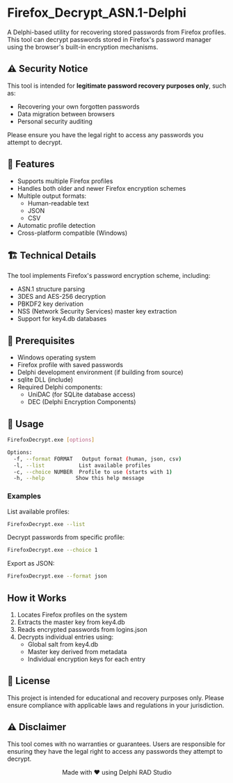 # Firefox_Decrypt_ASN.1-Delphi

A Delphi-based utility for recovering stored passwords from Firefox profiles. This tool can decrypt passwords stored in Firefox's password manager using the browser's built-in encryption mechanisms.

## ⚠️ Security Notice

This tool is intended for **legitimate password recovery purposes only**, such as:
- Recovering your own forgotten passwords
- Data migration between browsers
- Personal security auditing

Please ensure you have the legal right to access any passwords you attempt to decrypt.

## 🌟 Features

- Supports multiple Firefox profiles
- Handles both older and newer Firefox encryption schemes
- Multiple output formats:
  - Human-readable text
  - JSON
  - CSV
- Automatic profile detection
- Cross-platform compatible (Windows)

## 🏗️ Technical Details

The tool implements Firefox's password encryption scheme, including:
- ASN.1 structure parsing
- 3DES and AES-256 decryption
- PBKDF2 key derivation
- NSS (Network Security Services) master key extraction
- Support for key4.db databases

## 🔧 Prerequisites

- Windows operating system
- Firefox profile with saved passwords
- Delphi development environment (if building from source)
- sqlite DLL (include)
- Required Delphi components:
  - UniDAC (for SQLite database access)
  - DEC (Delphi Encryption Components)

## 🚀 Usage

```bash
FirefoxDecrypt.exe [options]

Options:
  -f, --format FORMAT   Output format (human, json, csv)
  -l, --list           List available profiles
  -c, --choice NUMBER  Profile to use (starts with 1)
  -h, --help          Show this help message
```

### Examples

List available profiles:
```bash
FirefoxDecrypt.exe --list
```

Decrypt passwords from specific profile:
```bash
FirefoxDecrypt.exe --choice 1
```

Export as JSON:
```bash
FirefoxDecrypt.exe --format json
```

## How it Works

1. Locates Firefox profiles on the system
2. Extracts the master key from key4.db
3. Reads encrypted passwords from logins.json
4. Decrypts individual entries using:
   - Global salt from key4.db
   - Master key derived from metadata
   - Individual encryption keys for each entry

## 📄 License

This project is intended for educational and recovery purposes only. Please ensure compliance with applicable laws and regulations in your jurisdiction.

## ⚠️ Disclaimer

This tool comes with no warranties or guarantees. Users are responsible for ensuring they have the legal right to access any passwords they attempt to decrypt.

<p align="center">Made with ❤️ using Delphi RAD Studio</p>